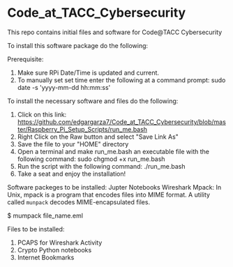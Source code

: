 # Code_at_TACC_Cybersecurity
This repo contains initial files and software for Code@TACC Cybersecurity

To install this software package do the following:

Prerequisite:
1. Make sure RPi Date/Time is updated and current.
2. To manually set set time enter the following at a command prompt: sudo date -s 'yyyy-mm-dd hh:mm:ss'

To install the necessary software and files do the following:
1. Click on this link: https://github.com/edgargarza7/Code_at_TACC_Cybersecurity/blob/master/Raspberry_Pi_Setup_Scripts/run_me.bash
2. Right Click on the Raw button and select "Save Link As"
3. Save the file to your "HOME" directory
4. Open a terminal and make run_me.bash an executable file with the following command: sudo chgmod +x run_me.bash
5. Run the script with the following command: ./run_me.bash
6. Take a seat and enjoy the installation!

Software packeges to be installed:
Jupter Notebooks
Wireshark
Mpack:
In Unix, mpack is a program that encodes files into MIME format. A utility called <code>munpack</code> decodes MIME-encapsulated files.

$ mumpack file_name.eml

Files to be installed:
1. PCAPS for Wireshark Activity
2. Crypto Python notebooks
3. Internet Bookmarks
